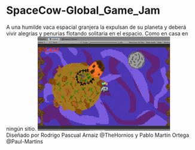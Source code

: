 # SpaceCow-Global_Game_Jam
A una humilde vaca espacial granjera la expulsan de su planeta y deberá vivir alegrías y penurias flotando solitaria en el espacio. Como en casa en ningún sitio.
<img src="captura.png"/><br/>
Diseñado por Rodrigo Pascual Arnaiz @TheHornios y 	Pablo Martín Ortega @Paul-Martins

